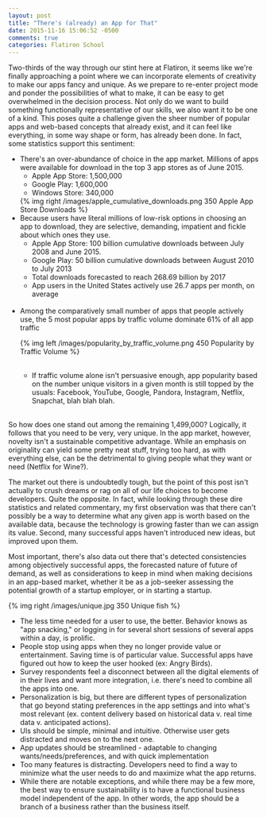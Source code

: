 ```yaml
---
layout: post
title: "There's (already) an App for That"
date: 2015-11-16 15:06:52 -0500
comments: true
categories: Flatiron School
---
```

Two-thirds of the way through our stint here at Flatiron, it seems like we're finally approaching a point where we can incorporate elements of creativity to make our apps fancy and unique. As we prepare to re-enter project mode and ponder the possibilities of what to make, it can be easy to get overwhelmed in the decision process. Not only do we want to build something functionally representative of our skills, we also want it to be one of a kind. This poses quite a challenge given the sheer number of popular apps and web-based concepts that already exist, and it can feel like everything, in some way shape or form, has already been done. In fact, some statistics support this sentiment:
<ul>
<li>There's an over-abundance of choice in the app market. Millions of apps were available for download in the top 3 app stores as of June 2015.
  <ul>
    <li>Apple App Store: 1,500,000
    <li>Google Play: 1,600,000
    <li>Windows Store: 340,000
  </ul>
{% img right /images/apple_cumulative_downloads.png 350 Apple App Store Downloads %}
  <br>
<li>Because users have literal millions of low-risk options in choosing an app to download, they are selective, demanding, impatient and fickle about which ones they use.
<ul>
  <li>Apple App Store: 100 billion cumulative downloads between July 2008 and June 2015.
  <li>Google Play: 50 billion cumulative downloads between August 2010 to July 2013
  <li>Total downloads forecasted to reach 268.69 billion by 2017
  <li>App users in the United States actively use 26.7 apps per month, on average 
</ul>
<br>
<li>Among the comparatively small number of apps that people actively use, the 5 most popular apps by traffic volume dominate 61% of all app traffic

{% img left /images/popularity_by_traffic_volume.png 450 Popularity by Traffic Volume %}
<br><br>
<ul>
  <li>If traffic volume alone isn't persuasive enough, app popularity based on the number unique visitors in a given month is still topped by the usuals: Facebook, YouTube, Google, Pandora, Instagram, Netflix, Snapchat, blah blah blah. 
</ul>
</ul><br>
So how does one stand out among the remaining 1,499,000? Logically, it follows that you need to be very, very unique. In the app market, however, novelty isn't a sustainable competitive advantage. While an emphasis on originality can yield some pretty neat stuff, trying too hard, as with everything else, can be the detrimental to giving people what they want or need (Netflix for Wine?).

The market out there is undoubtedly tough, but the point of this post isn't actually to crush dreams or rag on all of our life choices to become developers. Quite the opposite. In fact, while looking through these dire statistics and related commentary, my first observation was that there can't possibly be a way to determine what any given app is worth based on the available data, because the technology is growing faster than we can assign its value. Second, many successful apps haven't introduced new ideas, but improved upon them. 

Most important, there's also data out there that's detected consistencies among objectively successful apps, the forecasted nature of future of demand, as well as considerations to keep in mind when making decisions in an app-based market, whether it be as a job-seeker assessing the potential growth of a startup employer, or in starting a startup.

{% img right /images/unique.jpg 350 Unique fish %}
<ul>
<li>The less time needed for a user to use, the better. Behavior knows as "app snacking," or logging in for several short sessions of several apps within a day, is prolific.
<li>People stop using apps when they no longer provide value or entertainment. Saving time is of particular value. Successful apps have figured out how to keep the user hooked (ex: Angry Birds).
<li>Survey respondents feel a disconnect between all the digital elements of in their lives and want more integration, i.e. there's need to combine all the apps into one.
<li>Personalization is big, but there are different types of personalization that go beyond stating preferences in the app settings and into what's most relevant (ex. content delivery based on historical data v. real time data v. anticipated actions).
<li>UIs should be simple, minimal and intuitive. Otherwise user gets distracted and moves on to the next one.
<li>App updates should be streamlined - adaptable to changing wants/needs/preferences, and with quick implementation
<li>Too many features is distracting. Developers need to find a way to minimize what the user needs to do and maximize what the app returns.
<li>While there are notable exceptions, and while there may be a few more, the best way to ensure sustainability is to have a functional business model independent of the app. In other words, the app should be a branch of a business rather than the business itself.
</ul>


